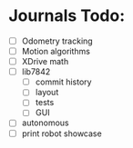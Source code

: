 # Journals Todo:

- [ ] Odometry tracking
- [ ] Motion algorithms
- [ ] XDrive math
- [ ] lib7842
  - [ ] commit history
  - [ ] layout
  - [ ] tests
  - [ ] GUI
- [ ] autonomous
- [ ] print robot showcase